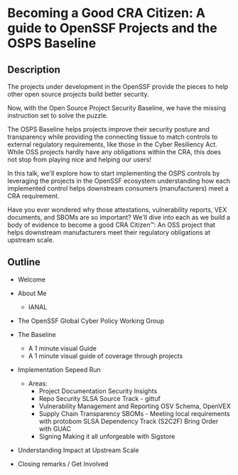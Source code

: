 # Becoming a Good CRA Citizen: A guide to OpenSSF Projects and the OSPS Baseline

## Description

The projects under development in the OpenSSF provide the pieces to help other open source projects build better security.

Now, with the Open Source Project Security Baseline, we have the missing instruction set to solve the puzzle.

The OSPS Baseline helps projects improve their security posture and transparency while providing the connecting tissue to match controls to external regulatory requirements, like those in the Cyber Resiliency Act. While OSS projects hardly have any obligations within the CRA, this does not stop from playing nice and helping our users!

In this talk, we'll explore how to start implementing the OSPS controls by leveraging the projects in the OpenSSF ecosystem understanding how each implemented control helps downstream consumers (manufacturers) meet a CRA requirement.

Have you ever wondered why those attestations, vulnerability reports, VEX documents, and SBOMs are so important? We'll dive into each as we build a body of evidence to become a good CRA Citizen™: An OSS project that helps downstream manufacturers meet their regulatory obligations at upstream scale.

## Outline 

- Welcome
- About Me
    - IANAL
- The OpenSSF Global Cyber Policy Working Group
- The Baseline
    - A 1 minute visual Guide
    - A 1 minute visual guide of coverage through projects

- Implementation Sepeed Run
    - Areas: 
        - Project Documentation
            Security Insights
        - Repo Security
            SLSA Source Track - gittuf 
        - Vulnerability Management and Reporting
            OSV Schema, OpenVEX
        - Supply Chain Transparency
            SBOMs - Meeting local requirements with protobom
            SLSA Dependency Track (S2C2F)
            Bring Order with GUAC 
        - Signing
            Making it all unforgeable with Sigstore 

- Understanding Impact at Upstream Scale
- Closing remarks / Get Involved
